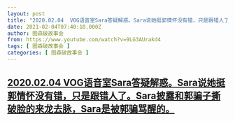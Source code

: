 ```yaml
---
layout: post
title: "2020.02.04  VOG语音室Sara答疑解惑。Sara说她挺郭情怀没有错，只是跟错人了。Sara披露和郭骗子撕破脸的来龙去脉，Sara是被郭骗骂醒的。"
date: 2021-02-04T07:40:10.000Z
author: 图森破故事会
from: https://www.youtube.com/watch?v=9LG3AUrakd4
tags: [ 图森破故事会 ]
categories: [ 图森破故事会 ]
---
```

<!--1612424410000-->
[2020.02.04  VOG语音室Sara答疑解惑。Sara说她挺郭情怀没有错，只是跟错人了。Sara披露和郭骗子撕破脸的来龙去脉，Sara是被郭骗骂醒的。](https://www.youtube.com/watch?v=9LG3AUrakd4)
------

<div>

</div>

